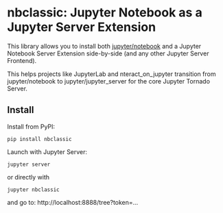 # nbclassic: Jupyter Notebook as a Jupyter Server Extension

This library allows you to install both [jupyter/notebook](github.com/jupyter/notebook) and a Jupyter Notebook Server Extension side-by-side (and any other Jupyter Server Frontend).

This helps projects like JupyterLab and nteract_on_jupyter transition from jupyter/notebook to jupyter/jupyter_server for the core Jupyter Tornado Server.

## Install

Install from PyPI:
```
pip install nbclassic
```

Launch with Jupyter Server:
```
jupyter server
```
or directly with
```
jupyter nbclassic
```
and go to: http://localhost:8888/tree?token=...
